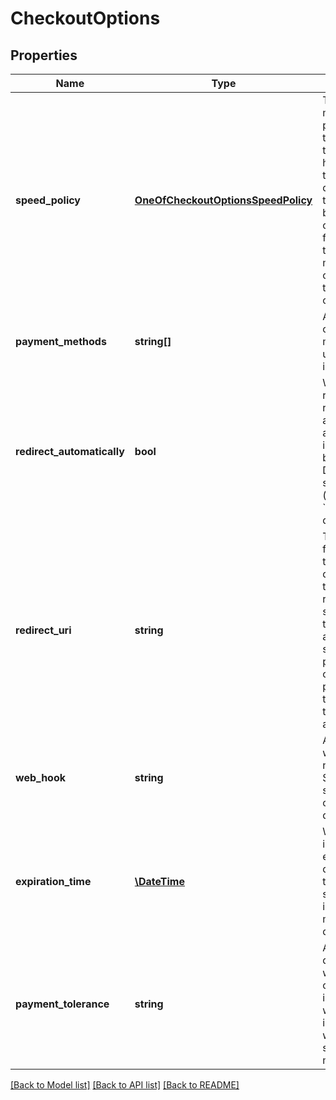 # CheckoutOptions

## Properties
Name | Type | Description | Notes
------------ | ------------- | ------------- | -------------
**speed_policy** | [**OneOfCheckoutOptionsSpeedPolicy**](OneOfCheckoutOptionsSpeedPolicy.md) | This is a risk mitigation parameter for the merchant to configure how they want to fulfill orders depending on the number of block confirmations for the transaction made by the consumer on the selected cryptocurrency | [optional] 
**payment_methods** | **string[]** | A specific set of payment methods to use for this invoice | [optional] 
**redirect_automatically** | **bool** | Whether to redirect to the redirectUri automatically after the invoice has been paid. Default to the store setting (which is &#x60;false&#x60; by default) | [optional] 
**redirect_uri** | **string** | This is the URL for a return link that is displayed on the receipt, to return the shopper back to your website after a successful purchase. This could be a page specific to the order, or to their account. | [optional] 
**web_hook** | **string** | A URL to send webhook notification to. Sent when the status changes or a payment is detected | [optional] 
**expiration_time** | [**\DateTime**](\DateTime.md) | When the invoice expires. By default will use the store settings (which is set to 15 minutes by default) | [optional] 
**payment_tolerance** | **string** | A percentage dtermining whether to count the invoice as paid when the invoice is paid within the specified margin of error | [optional] 

[[Back to Model list]](../../README.md#documentation-for-models) [[Back to API list]](../../README.md#documentation-for-api-endpoints) [[Back to README]](../../README.md)

